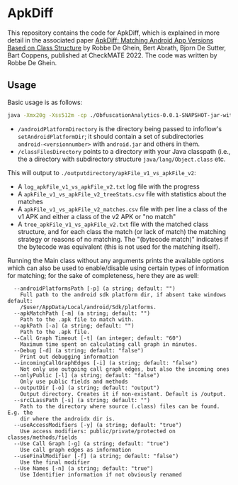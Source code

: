 # ApkDiff

This repository contains the code for ApkDiff, which is explained in more detail in the associated paper [ApkDiff: Matching Android App Versions Based on Class Structure](https://bartcoppens.be/research/deghein2022_apkdiff_checkmate.pdf) by Robbe De Ghein, Bert Abrath, Bjorn De Sutter, Bart Coppens, published at CheckMATE 2022. The code was written by Robbe De Ghein.

## Usage

Basic usage is as follows:

```bash
java -Xmx20g -Xss512m -cp ./ObfuscationAnalytics-0.0.1-SNAPSHOT-jar-with-dependencies.jar Main -o ./outputdirectory -p /androidPlatformDirectory -s /classFilesDirectory -a ./apkFile_v1.apk -m ./apkFile_v2.apk
```

* `/androidPlatformDirectory` is the directory being passed to infoflow's `setAndroidPlatformDir`; it should contain a set of subdirectories `android-<versionnumber>` with `android.jar` and others in them.
* `/classFilesDirectory` points to a directory with your Java classpath (i.e., the a directory with subdirectory structure `java/lang/Object.class` etc.

This will output to `./outputdirectory/apkFile_v1_vs_apkFile_v2`:

* A `log_apkFile_v1_vs_apkFile_v2.txt` log file with the progress
* A `apkFile_v1_vs_apkFile_v2_treeStats.csv` file with statistics about the matches
* A `apkFile_v1_vs_apkFile_v2_matches.csv` file with per line a class of the v1 APK and either a class of the v2 APK or "no match"
* A `tree_apkFile_v1_vs_apkFile_v2.txt` file with the matched class structure, and for each class the match (or lack of match) the matching strategy or reasons of no matching. The "(bytecode match)" indicates if the bytecode was equivalent (this is not used for the matching itself).

Running the Main class without any arguments prints the available options which can also be used to enable/disable using certain types of information for matching; for the sake of completeness, here they are as well:

```
  --androidPlatformsPath [-p] (a string; default: "")
    Full path to the android sdk platform dir, if absent take windows default: 
    /$user/AppData/Local/android/Sdk/platforms.
  --apkMatchPath [-m] (a string; default: "")
    Path to the .apk file to match with.
  --apkPath [-a] (a string; default: "")
    Path to the .apk file.
  --Call Graph Timeout [-t] (an integer; default: "60")
    Maximum time spent on calculating call graph in minutes.
  --Debug [-d] (a string; default: "false")
    Print out debugging information
  --incomingCallGraphEdges [-i] (a string; default: "false")
    Not only use outgoing call graph edges, but also the incoming ones
  --onlyPublic [-l] (a string; default: "false")
    Only use public fields and methods
  --outputDir [-o] (a string; default: "output")
    Output directory. Creates it if non-existant. Default is /output.
  --srcCLassPath [-s] (a string; default: "")
    Path to the directory where source (.class) files can be found. E.g. the 
    dir where the androidx dir is.
  --useAccessModifiers [-y] (a string; default: "true")
    Use access modifiers: public/private/protected on classes/methods/fields
  --Use Call Graph [-g] (a string; default: "true")
    Use call graph edges as information
  --useFinalModifier [-f] (a string; default: "false")
    Use the final modifier
  --Use Names [-n] (a string; default: "true")
    Use Identifier information if not obviously renamed
```
